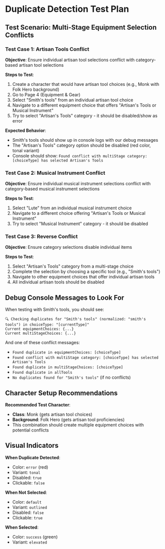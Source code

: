 # Duplicate Detection Test Plan

## Test Scenario: Multi-Stage Equipment Selection Conflicts

### Test Case 1: Artisan Tools Conflict
**Objective**: Ensure individual artisan tool selections conflict with category-based artisan tool selections

**Steps to Test**:
1. Create a character that would have artisan tool choices (e.g., Monk with Folk Hero background)
2. Go to Page 4 (Equipment & Gear)
3. Select "Smith's tools" from an individual artisan tool choice
4. Navigate to a different equipment choice that offers "Artisan's Tools or Musical Instrument"
5. Try to select "Artisan's Tools" category - it should be disabled/show as error

**Expected Behavior**: 
- Smith's tools should show up in console logs with our debug messages
- The "Artisan's Tools" category option should be disabled (red color, tonal variant)
- Console should show: `Found conflict with multiStage category: [choiceType] has selected Artisan's Tools`

### Test Case 2: Musical Instrument Conflict
**Objective**: Ensure individual musical instrument selections conflict with category-based musical instrument selections

**Steps to Test**:
1. Select "Lute" from an individual musical instrument choice
2. Navigate to a different choice offering "Artisan's Tools or Musical Instrument"
3. Try to select "Musical Instrument" category - it should be disabled

### Test Case 3: Reverse Conflict
**Objective**: Ensure category selections disable individual items

**Steps to Test**:
1. Select "Artisan's Tools" category from a multi-stage choice
2. Complete the selection by choosing a specific tool (e.g., "Smith's tools")
3. Navigate to other equipment choices that offer individual artisan tools
4. All individual artisan tools should be disabled

## Debug Console Messages to Look For

When testing with Smith's tools, you should see:
```
🔍 Checking duplicates for "Smith's tools" (normalized: "smith's tools") in choiceType: "[currentType]"
Current equipmentChoices: {...}
Current multiStageChoices: {...}
```

And one of these conflict messages:
- `Found duplicate in equipmentChoices: [choiceType]`
- `Found conflict with multiStage category: [choiceType] has selected Artisan's Tools`
- `Found duplicate in multiStageChoices: [choiceType]`
- `Found duplicate in allTools`
- `No duplicates found for "Smith's tools"` (if no conflicts)

## Character Setup Recommendations

**Recommended Test Character**:
- **Class**: Monk (gets artisan tool choices)
- **Background**: Folk Hero (gets artisan tool proficiencies)
- This combination should create multiple equipment choices with potential conflicts

## Visual Indicators

**When Duplicate Detected**:
- Color: `error` (red)
- Variant: `tonal`
- Disabled: `true`
- Clickable: `false`

**When Not Selected**:
- Color: `default`
- Variant: `outlined`
- Disabled: `false`
- Clickable: `true`

**When Selected**:
- Color: `success` (green)
- Variant: `elevated`
